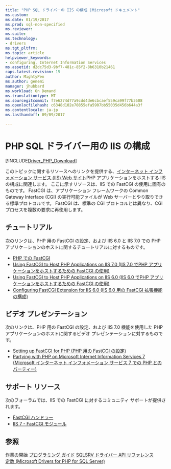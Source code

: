 ```yaml
---
title: "PHP SQL ドライバーの IIS の構成 |Microsoft ドキュメント"
ms.custom: 
ms.date: 01/19/2017
ms.prod: sql-non-specified
ms.reviewer: 
ms.suite: 
ms.technology:
- drivers
ms.tgt_pltfrm: 
ms.topic: article
helpviewer_keywords:
- configuring, Internet Information Services
ms.assetid: d2dc75d3-9bf7-481c-85f2-8b6310b21461
caps.latest.revision: 15
author: MightyPen
ms.author: genemi
manager: jhubbard
ms.workload: On Demand
ms.translationtype: MT
ms.sourcegitcommit: f7e6274d77a9cdd4de6cbcaef559ca99f77b3608
ms.openlocfilehash: c6348d102e70855efa5907bb55035d456b644a3f
ms.contentlocale: ja-jp
ms.lasthandoff: 09/09/2017

---
```

# <a name="configuring-iis-for-php-sql-driver"></a>PHP SQL ドライバー用の IIS の構成
[!INCLUDE[Driver_PHP_Download](../../includes/driver_php_download.md)]

このトピックに関するリソースへのリンクを提供する、[インターネット インフォメーション サービス (IIS) Web サイト](http://go.microsoft.com/fwlink/?LinkId=121375)PHP アプリケーションをホストする IIS の構成に関連します。 ここに示すリソースは、IIS での FastCGI の使用に固有のものです。 FastCGI は、アプリケーション フレームワークの Common Gateway Interface (CGI) の実行可能ファイルが Web サーバーとやり取りできる標準プロトコルです。 FastCGI は、標準の CGI プロトコルとは異なり、CGI プロセスを複数の要求に再使用します。  
  
## <a name="tutorials"></a>チュートリアル  
次のリンクは、PHP 用の FastCGI の設定、および IIS 6.0 と IIS 7.0 での PHP アプリケーションのホストに関するチュートリアルに対するものです。  
  
-   [PHP での FastCGI](http://go.microsoft.com/fwlink/?LinkId=121376)  
-   [Using FastCGI to Host PHP Applications on IIS 7.0 (IIS 7.0 でPHP アプリケーションをホストするための FastCGI の使用)](http://go.microsoft.com/fwlink/?LinkId=121377)  
-   [Using FastCGI to Host PHP Applications on IIS 6.0 (IIS 6.0 でPHP アプリケーションをホストするための FastCGI の使用)](http://go.microsoft.com/fwlink/?LinkId=121378)  
-   [Configuring FastCGI Extension for IIS 6.0 (IIS 6.0 用の FastCGI 拡張機能の構成)](http://go.microsoft.com/fwlink/?LinkId=121379)  
  
## <a name="video-presentations"></a>ビデオ プレゼンテーション  
次のリンクは、PHP 用の FastCGI の設定、および IIS 7.0 機能を使用した PHP アプリケーションのホストに関するビデオ プレゼンテーションに対するものです。  
  
-   [Setting up FastCGI for PHP (PHP 用の FastCGI の設定)](http://go.microsoft.com/fwlink/?LinkId=121380)  
-   [Partying with PHP on Microsoft Internet Information Services 7 (Microsoft インターネット インフォメーション サービス 7 での PHP とのパーティー)](http://go.microsoft.com/fwlink/?LinkId=121381)  
  
## <a name="support-resources"></a>サポート リソース  
次のフォーラムでは、IIS での FastCGI に対するコミュニティ サポートが提供されます。  
  
-   [FastCGI ハンドラー](http://go.microsoft.com/fwlink/?LinkId=121382)  
-   [IIS 7 - FastCGI モジュール](http://go.microsoft.com/fwlink/?LinkId=121383)  
  
## <a name="see-also"></a>参照  
[作業の開始](../../connect/php/getting-started-with-the-php-sql-driver.md)
[プログラミング ガイド](../../connect/php/programming-guide-for-php-sql-driver.md)
[SQLSRV ドライバー API リファレンス](../../connect/php/sqlsrv-driver-api-reference.md)  
[定数 &#40;Microsoft Drivers for PHP for SQL Server&#41;](../../connect/php/constants-microsoft-drivers-for-php-for-sql-server.md)  
  

